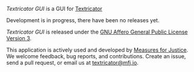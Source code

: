 _Textricator GUI_ is a GUI for [Textricator](https://textricator.mfj.io)

Development is in progress, there have been no releases yet.

_Textricator GUI_ is released under the
[GNU Affero General Public License Version 3](https://www.gnu.org/licenses/agpl-3.0.en.html).

This application is actively used and developed by [Measures for Justice](https://measuresforjustice.org).
We welcome feedback, bug reports, and contributions. Create an issue, send a pull request,
or email us at <textricator@mfj.io>.
